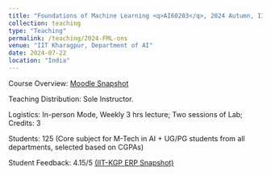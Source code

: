 ```yaml
---
title: "Foundations of Machine Learning <q>AI60203</q>, 2024 Autumn, IIT Kharagpur"
collection: teaching
type: "Teaching"
permalink: /teaching/2024-FML-ons
venue: "IIT Kharagpur, Department of AI"
date: 2024-07-22
location: "India"
---
```

Course Overview: <a href="../files/2024SA_FML_Moodle_ons.pdf">Moodle Snapshot</a>
<p>
Teaching Distribution: Sole Instructor. 
</p>
<p>
Logistics: In-person Mode, Weekly 3 hrs lecture; Two sessions of Lab; Credits: 3
</p>
<p>
Students: 125 (Core subject for M-Tech in AI + UG/PG students from all departments, selected based on CGPAs)
</p>
<p>
Student Feedback: 4.15/5 <a href="../files/2024SA_ML_feedback_ons.jpg">(IIT-KGP ERP Snapshot)</a>
</p>


